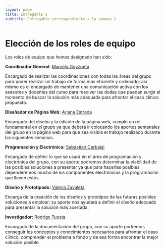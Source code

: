 ```yaml
---
layout: page
title: Entregable 1
subtitle: Entregable correspondiente a la semana 2
---
```



# Elección de los roles de equipo

Los roles de equipo que hemos designado han sido:

**Coordinador General:**
[Marcelo Goyzueta](aboutme)

Encargado de realizar las coordinaciones con todas las áreas del grupo para poder realizar un trabajo de forma mas eficiente y ordenado; así mismo es el encargado de mantener una comunicación activa con los asesores y docentes del curso para resolver las dudas que puedan surgir al momento de buscar la solución más adecuada para afrontar el caso clínico propuesto.


**Diseñador de Página Web:**
[Ariana Estrada](aboutme)

Encargado del diseño y la edición de la página web, cumple un rol fundamental en el grupo ya que deberá ir colocando los aportes semanales del grupo en la página web para que sea visible el trabajo realizado durante las siguientes semanas.


**Programación y Electrónica:**
[Sebastian Carbajal](aboutme)

Encargado de definir lo que se usará en el área de programación y electrónica del grupo, con su aporte podremos determinar la viabilidad de las posibles soluciones a presentar ya que para hacerlas posibles dependeremos mucho de los componentes electrónicos y la programación que lleven estos. 


**Diseño y Prototipado:**
[Valeria Zavaleta](aboutme)

Encarga de la creación de los diseños y prototipos de las futuras posibles soluciones a emplear; su aporte nos ayudará a definir el diseño adecuado para presentar la solución más acertada.

**Investigador:**
[Rodrigo Tuesta](aboutme)

Encargado de la documentación del grupo, con su aporte podremos conseguir los conceptos y conocimientos necesarios para afrontar el caso clínico, comprender el problema a fondo y de esa forma encontrar la mejor solución posible.
